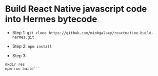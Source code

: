 # Build React Native javascript code into Hermes bytecode

- Step 1:
`git clone https://github.com/minhgalaxy/reactnative-build-hermes.git`

- Step 2:
`npm install`

- Step 3:
```mkdir maps
mkdir res
npm run build```
